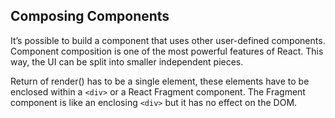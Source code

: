 ## Composing Components

It’s possible to build a component that uses other user-defined components. Component composition is one
of the most powerful features of React. This way, the UI can be split into smaller independent pieces.

Return of render() has to be a single element, these elements have to be enclosed within a `<div>` or a
React  Fragment component. The Fragment component is like an enclosing `<div>` but it has no effect on the
DOM.
  

